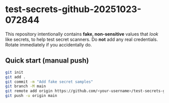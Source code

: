 # test-secrets-github-20251023-072844

This repository intentionally contains **fake, non-sensitive** values that *look* like secrets, to help test secret scanners.
Do **not** add any real credentials. Rotate immediately if you accidentally do.

## Quick start (manual push)
```bash
git init
git add .
git commit -m "Add fake secret samples"
git branch -M main
git remote add origin https://github.com/<your-username>/test-secrets-github-20251023-072844.git
git push -u origin main
```
